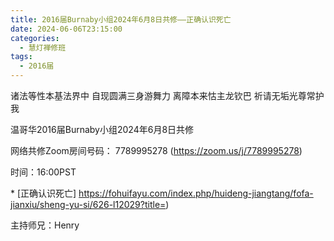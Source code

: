 ```yaml
---
title: 2016届Burnaby小组2024年6月8日共修——正确认识死亡
date: 2024-06-06T23:15:00
categories:
  - 慧灯禅修班
tags:
  - 2016届
---
```

诸法等性本基法界中 自现圆满三身游舞力 离障本来怙主龙钦巴 祈请无垢光尊常护我



温哥华2016届Burnaby小组2024年6月8日共修



网络共修Zoom房间号码： 7789995278 (<https://zoom.us/j/7789995278>)



时间：16:00PST


\* \[正确认识死亡]
https://fohuifayu.com/index.php/huideng-jiangtang/fofa-jianxiu/sheng-yu-si/626-l12029?title=)





主持师兄：Henry
